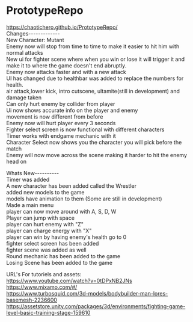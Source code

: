 # PrototypeRepo
https://chaotichero.github.io/PrototypeRepo/ <br />
Changes-------------<br />
New Character: Mutant<br />
Enemy now will stop from time to time to make it easier to hit him with normal attacks<br />
New ui for fighter scene where when you win or lose it will trigger it and make it to where the game doesn't end abruptly.<br />
Enemy now attacks faster and with a new attack<br />
UI has changed due to healthbar was added to replace the numbers for health.<br />
air attack,lower kick, intro cutscene, ultamite(still in development) and damage taken<br />
Can only hurt enemy by collider from player<br />
Ui now shows accurate info on the player and enemy<br />
movement is now different from before<br />
Enemy now will hurt player every 3 seconds<br />
Fighter select screen is now functional with different characters<br />
Timer works with endgame mechanic with it<br />
Character Select now shows you the character you will pick before the match<br />
Enemy will now move across the scene making it harder to hit the enemy head on<br/>

Whats New---------- <br />
Timer was added <br />
A new character has been added called the Wrestler<br />
added new models to the game<br />
models have animation to them (Some are still in development)<br />
Made a main menu<br />
player can now move around with A, S, D, W<br />
Player can jump with space<br />
player can hurt enemy with "Z"<br />
player can charge energy with "X"<br />
player can win by having enemy's health go to 0<br />
fighter select screen has been added<br />
fighter scene was added as well<br />
Round mechanic has been added to the game<br />
Losing Scene has been added to the game<br />

URL's For tutoriels and assets: <br />
https://www.youtube.com/watch?v=0tDPxNB2JNs<br />
https://www.mixamo.com/#/<br />
https://www.turbosquid.com/3d-models/bodybuilder-man-lores-basemesh-2236600<br />
https://assetstore.unity.com/packages/3d/environments/fighting-game-level-basic-training-stage-159610<br />
